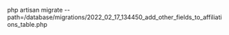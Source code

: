 php artisan migrate --path=/database/migrations/2022_02_17_134450_add_other_fields_to_affiliations_table.php
